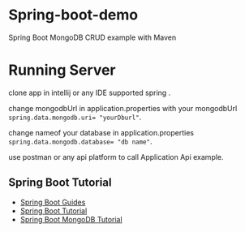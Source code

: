 # Spring-boot-demo
Spring Boot MongoDB CRUD example with Maven


# Running Server

clone app in intellij or any IDE supported spring  . 

change mongodbUrl in application.properties with your mongodbUrl  `spring.data.mongodb.uri= "yourDburl"`.

change nameof your database in application.properties `spring.data.mongodb.database= "db name"`.

use postman or any api platform to call Application Api example.



## Spring Boot Tutorial

- [Spring Boot Guides](https://spring.io/guides/)
- [Spring Boot Tutorial](https://www.javatpoint.com/spring-boot-tutorial)
- [Spring Boot MongoDB Tutorial](https://www.mongodb.com/compatibility/spring-boot)



